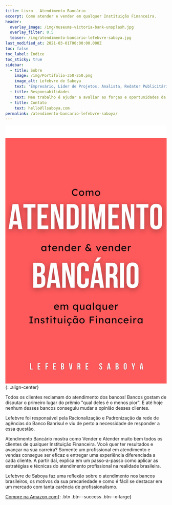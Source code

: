 ```yaml
---
title: Livro - Atendimento Bancário
excerpt: Como atender e vender em qualquer Instituição Financeira.
header:
  overlay_image: /img/museums-victoria-bank-unsplash.jpg
  overlay_filter: 0.5
  teaser: /img/atendimento-bancario-lefebvre-saboya.jpg
last_modified_at: 2021-03-01T00:00:00.000Z
toc: false
toc_label: Índice
toc_sticky: true
sidebar:
  - title: Sobre
    image: /img/Portifolio-350-250.png
    image_alt: Lefebvre de Saboya
    text: 'Empresário, Líder de Projetos, Analista, Redator Publicitário, Trainer'
  - title: Responsabilidades
    text: Meu trabalho é ajudar a avaliar as forças e oportunidades da sua organização para melhorar suas características mais importantes de excelência de desempenho organizacional.
  - title: Contato
    text: hello@llsaboya.com
permalink: /atendimento-bancario-lefebvre-saboya/
---
```

![image-center](/img/atendimento-bancario-lefebvre-saboya.jpg){: .align-center}

Todos os clientes reclamam do atendimento dos bancos! Bancos gostam de disputar o primeiro lugar do prêmio "qual deles é o menos pior". E até hoje nenhum desses bancos conseguiu mudar a opinião desses clientes.

Lefebvre foi responsável pela Racionalização e Padronização da rede de agências do Banco Banrisul e viu de perto a necessidade de responder a essa questão.

Atendimento Bancário mostra como Vender e Atender muito bem todos os clientes de qualquer Instituição Financeira. Você quer ter resultados e avançar na sua carreira? Somente um profissional em atendimento e vendas consegue ser eficaz e entregar uma experiência diferenciada a cada cliente. A partir daí, explica em um passo-a-passo como aplicar as estratégias e técnicas do atendimento profissional na realidade brasileira.

Lefebvre de Saboya faz uma reflexão sobre o atendimento nos bancos brasileiros, os motivos da sua precariedade e como é fácil se destacar em um mercado com tanta carência de profissionalismo. 

[Compre na Amazon.com](https://www.amazon.com.br/dp/B07ZTTKXW9){: .btn .btn--success .btn--x-large}
